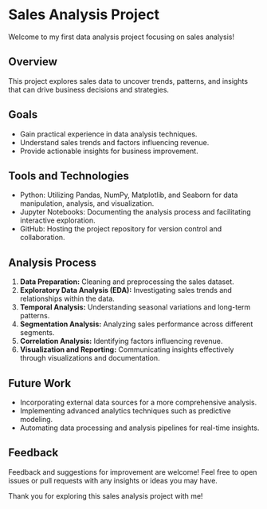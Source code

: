 # Sales Analysis Project

Welcome to my first data analysis project focusing on sales analysis!

## Overview

This project explores sales data to uncover trends, patterns, and insights that can drive business decisions and strategies.

## Goals

- Gain practical experience in data analysis techniques.
- Understand sales trends and factors influencing revenue.
- Provide actionable insights for business improvement.


## Tools and Technologies

- Python: Utilizing Pandas, NumPy, Matplotlib, and Seaborn for data manipulation, analysis, and visualization.
- Jupyter Notebooks: Documenting the analysis process and facilitating interactive exploration.
- GitHub: Hosting the project repository for version control and collaboration.

## Analysis Process

1. **Data Preparation:** Cleaning and preprocessing the sales dataset.
2. **Exploratory Data Analysis (EDA):** Investigating sales trends and relationships within the data.
3. **Temporal Analysis:** Understanding seasonal variations and long-term patterns.
4. **Segmentation Analysis:** Analyzing sales performance across different segments.
5. **Correlation Analysis:** Identifying factors influencing revenue.
6. **Visualization and Reporting:** Communicating insights effectively through visualizations and documentation.

## Future Work

- Incorporating external data sources for a more comprehensive analysis.
- Implementing advanced analytics techniques such as predictive modeling.
- Automating data processing and analysis pipelines for real-time insights.

## Feedback

Feedback and suggestions for improvement are welcome! Feel free to open issues or pull requests with any insights or ideas you may have.

Thank you for exploring this sales analysis project with me!

